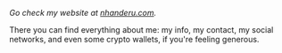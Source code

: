 *Go check my website at [nhanderu.com](https://nhanderu.com).*

There you can find everything about me: my info, my contact, my social networks, and even some crypto wallets, if you're feeling generous.
